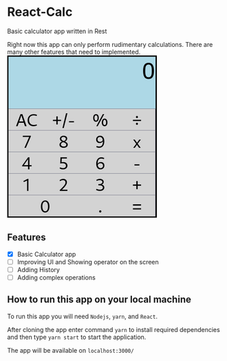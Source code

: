 # React-Calc
Basic calculator app written in Rest

Right now this app can only perform rudimentary calculations. There are many other features that need to implemented.
![](https://github.com/adityaviki/React-Calc/blob/main/data/calc.png)

## Features 
- [x] Basic Calculator app
- [ ] Improving UI and Showing operator on the screen
- [ ] Adding History
- [ ] Adding complex operations

## How to run this app on your local machine
To run this app you will need `Nodejs`, `yarn`, and `React`.

After cloning the app enter command `yarn` to install required dependencies and then type `yarn start` to start the application.

The app will be available on `localhost:3000/`
